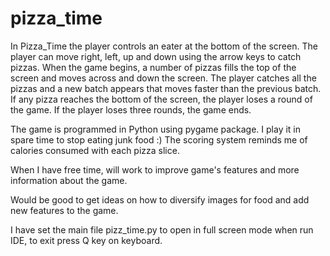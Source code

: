 # pizza_time


In Pizza_Time the player controls an eater at the bottom of the screen. The player can move right, left, up and down using the arrow keys to catch pizzas. When the game begins, a number of pizzas fills the top of the screen and moves across and down the screen. The player catches all the pizzas and a new batch appears that moves faster than the previous batch. If any pizza reaches the bottom of the screen, the player loses a round of the game. If the player loses three rounds, the game ends. 

The game is programmed in Python using pygame package. I play it in spare time to stop eating junk food :)  The scoring system reminds me of calories consumed with each pizza slice. 

When I have free time, will work to improve game's features and more information about the game.

Would be good to get ideas on how to diversify images for food and add new features to the game.

I have set the main file pizz_time.py to open in full screen mode when run IDE, to exit press Q key on keyboard.

